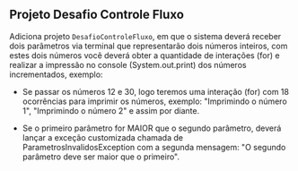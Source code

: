 ## Projeto Desafio Controle Fluxo

Adiciona projeto `DesafioControleFluxo`, em que o sistema deverá receber dois parâmetros via terminal que representarão dois números inteiros, com estes dois números você deverá obter a quantidade de interações (for) e realizar a impressão no console (System.out.print) dos números incrementados, exemplo:

- Se passar os números 12 e 30, logo teremos uma interação (for) com 18 ocorrências para imprimir os números, exemplo: "Imprimindo o número 1", "Imprimindo o número 2" e assim por diante.

- Se o primeiro parâmetro for MAIOR que o segundo parâmetro, deverá lançar a exceção customizada chamada de ParametrosInvalidosException com a segunda mensagem: "O segundo parâmetro deve ser maior que o primeiro".

